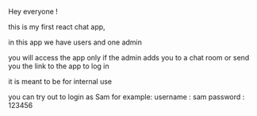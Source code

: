 Hey everyone !

this is my first react chat app,

in this app we have users and one admin

you will access the app only if the admin adds you to a chat room or send you the link to the app to log in

it is meant to be for internal use

you can try out to login as Sam for example:
username : sam 
password : 123456


